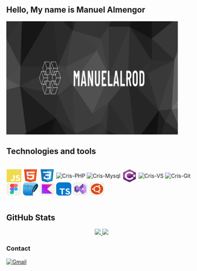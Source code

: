 ## Hello, My name is Manuel Almengor

<img src="https://github.com/manuelalrod/manuelalrod/blob/main/image/Manuelalrod.png" alt="Banner" width="90%" height="300">

## Technologies and tools

<div style="display: inline_block"><br>

  <img align="center" alt="Cris-Js" height="35" width="40" src="https://raw.githubusercontent.com/devicons/devicon/master/icons/javascript/javascript-plain.svg">
  <img align="center" alt="Cris-HTML" height="35" width="40" src="https://raw.githubusercontent.com/devicons/devicon/master/icons/html5/html5-original.svg">
  <img align="center" alt="Cris-CSS" height="35" width="40" src="https://raw.githubusercontent.com/devicons/devicon/master/icons/css3/css3-original.svg">
  <img align="center" alt="Cris-PHP" height="35" width="40" src="https://cdn.jsdelivr.net/gh/devicons/devicon/icons/php/php-plain.svg">
  <img align="center" alt= "Cris-Mysql" height="60" width="40" src="https://cdn.jsdelivr.net/gh/devicons/devicon/icons/mysql/mysql-original-wordmark.svg">       
  <img align="center" alt="Cris-Csharp" height="35" width="40" src="https://raw.githubusercontent.com/devicons/devicon/master/icons/csharp/csharp-original.svg">
  <img align="center" alt="Cris-VS" height="35" width="40" src="https://cdn.jsdelivr.net/gh/devicons/devicon/icons/vscode/vscode-original.svg">
  <img align="center" alt="Cris-Git" height="35" width="40" src="https://cdn.jsdelivr.net/gh/devicons/devicon/icons/git/git-original.svg">
  <img align="center" alt="Cris-Figma" height="35" width="40" src="https://github.com/tandpfun/skill-icons/blob/main/icons/Figma-Light.svg">
  <img align="center" alt="Cris-SQLite" height="35" width="40" src="https://github.com/tandpfun/skill-icons/blob/main/icons/SQLite.svg">
  <img align="center" alt="Cris-Kotlin" height="35" width="40" src="https://github.com/tandpfun/skill-icons/blob/main/icons/Kotlin-Light.svg">
  <img align="center" alt="Cris-TS" height="35" width="40" src="https://github.com/tandpfun/skill-icons/blob/main/icons/TypeScript.svg">
  <img align="center" alt="Cris-VS" height="35" width="40" src="https://github.com/tandpfun/skill-icons/blob/main/icons/VisualStudio-Light.svg">
  <img align="center" alt="Cris-UB" height="35" width="40" src="https://github.com/tandpfun/skill-icons/blob/main/icons/Ubuntu-Light.svg">
</div><br>

## GitHub Stats

<div align="center" style="display: flex; justify-content: center;">
  <a href="https://github.com/anacristinaneves">
    <img height="195px" src="https://github-readme-stats.vercel.app/api?username=manuelalrod&show_icons=true&theme=one_dark_pro&include_all_commits=true&count_private=true"/>
    <img height="195px" src="https://github-readme-stats.vercel.app/api/top-langs/?username=manuelalrod&layout=compact&langs_count=7&theme=one_dark_pro"/>
  </a>
</div>

### Contact

<div> 
  <a href="mailto:manuelalmengor32@gmail.com">
    <img src="https://img.shields.io/badge/-Gmail-%23333?style=for-the-badge&logo=gmail&logoColor=white" alt="Gmail"/>
  </a>
</div>
